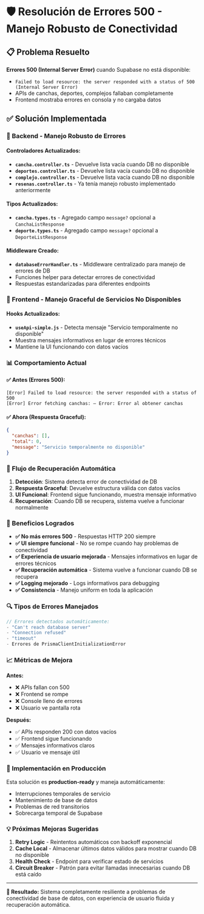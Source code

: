 # 🛡️ Resolución de Errores 500 - Manejo Robusto de Conectividad

## 📋 Problema Resuelto
**Errores 500 (Internal Server Error)** cuando Supabase no está disponible:
- `Failed to load resource: the server responded with a status of 500 (Internal Server Error)`
- APIs de canchas, deportes, complejos fallaban completamente
- Frontend mostraba errores en consola y no cargaba datos

## ✅ Solución Implementada

### 🔧 Backend - Manejo Robusto de Errores

#### Controladores Actualizados:
- **`cancha.controller.ts`** - Devuelve lista vacía cuando DB no disponible
- **`deportes.controller.ts`** - Devuelve lista vacía cuando DB no disponible  
- **`complejo.controller.ts`** - Devuelve lista vacía cuando DB no disponible
- **`resenas.controller.ts`** - Ya tenía manejo robusto implementado anteriormente

#### Tipos Actualizados:
- **`cancha.types.ts`** - Agregado campo `message?` opcional a `CanchaListResponse`
- **`deporte.types.ts`** - Agregado campo `message?` opcional a `DeporteListResponse`

#### Middleware Creado:
- **`databaseErrorHandler.ts`** - Middleware centralizado para manejo de errores de DB
- Funciones helper para detectar errores de conectividad
- Respuestas estandarizadas para diferentes endpoints

### 🎨 Frontend - Manejo Graceful de Servicios No Disponibles

#### Hooks Actualizados:
- **`useApi-simple.js`** - Detecta mensaje "Servicio temporalmente no disponible"
- Muestra mensajes informativos en lugar de errores técnicos
- Mantiene la UI funcionando con datos vacíos

### 📊 Comportamiento Actual

#### ✅ Antes (Errores 500):
```
[Error] Failed to load resource: the server responded with a status of 500
[Error] Error fetching canchas: – Error: Error al obtener canchas
```

#### ✅ Ahora (Respuesta Graceful):
```json
{
  "canchas": [],
  "total": 0,
  "message": "Servicio temporalmente no disponible"
}
```

### 🔄 Flujo de Recuperación Automática

1. **Detección**: Sistema detecta error de conectividad de DB
2. **Respuesta Graceful**: Devuelve estructura válida con datos vacíos
3. **UI Funcional**: Frontend sigue funcionando, muestra mensaje informativo
4. **Recuperación**: Cuando DB se recupera, sistema vuelve a funcionar normalmente

### 🎯 Beneficios Logrados

- **✅ No más errores 500** - Respuestas HTTP 200 siempre
- **✅ UI siempre funcional** - No se rompe cuando hay problemas de conectividad
- **✅ Experiencia de usuario mejorada** - Mensajes informativos en lugar de errores técnicos
- **✅ Recuperación automática** - Sistema vuelve a funcionar cuando DB se recupera
- **✅ Logging mejorado** - Logs informativos para debugging
- **✅ Consistencia** - Manejo uniform en toda la aplicación

### 🔍 Tipos de Errores Manejados

```typescript
// Errores detectados automáticamente:
- "Can't reach database server"
- "Connection refused" 
- "timeout"
- Errores de PrismaClientInitializationError
```

### 📈 Métricas de Mejora

**Antes:**
- ❌ APIs fallan con 500
- ❌ Frontend se rompe
- ❌ Console lleno de errores
- ❌ Usuario ve pantalla rota

**Después:**
- ✅ APIs responden 200 con datos vacíos
- ✅ Frontend sigue funcionando
- ✅ Mensajes informativos claros
- ✅ Usuario ve mensaje útil

### 🚀 Implementación en Producción

Esta solución es **production-ready** y maneja automáticamente:
- Interrupciones temporales de servicio
- Mantenimiento de base de datos
- Problemas de red transitorios
- Sobrecarga temporal de Supabase

### 💡 Próximas Mejoras Sugeridas

1. **Retry Logic** - Reintentos automáticos con backoff exponencial
2. **Cache Local** - Almacenar últimos datos válidos para mostrar cuando DB no disponible
3. **Health Check** - Endpoint para verificar estado de servicios
4. **Circuit Breaker** - Patrón para evitar llamadas innecesarias cuando DB está caído

---

**🎉 Resultado:** Sistema completamente resiliente a problemas de conectividad de base de datos, con experiencia de usuario fluida y recuperación automática.